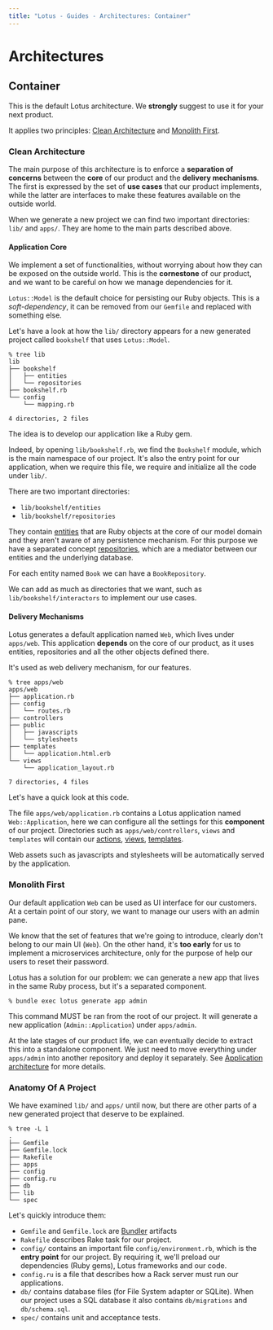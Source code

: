 ```yaml
---
title: "Lotus - Guides - Architectures: Container"
---
```


# Architectures

## Container

This is the default Lotus architecture.
We **strongly** suggest to use it for your next product.

It applies two principles: [Clean Architecture](https://blog.8thlight.com/uncle-bob/2012/08/13/the-clean-architecture.html) and [Monolith First](http://martinfowler.com/bliki/MonolithFirst.html).

### Clean Architecture

The main purpose of this architecture is to enforce a **separation of concerns** between the **core** of our product and the **delivery mechanisms**.
The first is expressed by the set of **use cases** that our product implements, while the latter are interfaces to make these features available on the outside world.

When we generate a new project we can find two important directories: `lib/` and `apps/`.
They are home to the main parts described above.

#### Application Core

We implement a set of functionalities, without worrying about how they can be exposed on the outside world.
This is the **cornestone** of our product, and we want to be careful on how we manage dependencies for it.

`Lotus::Model` is the default choice for persisting our Ruby objects.
This is a _soft-dependency_, it can be removed from our `Gemfile` and replaced with something else.

Let's have a look at how the `lib/` directory appears for a new generated project called `bookshelf` that uses `Lotus::Model`.

```shell
% tree lib
lib
├── bookshelf
│   ├── entities
│   └── repositories
├── bookshelf.rb
└── config
    └── mapping.rb

4 directories, 2 files
```

The idea is to develop our application like a Ruby gem.

Indeed, by opening `lib/bookshelf.rb`, we find the `Bookshelf` module, which is the main namespace of our project.
It's also the entry point for our application, when we require this file, we require and initialize all the code under `lib/`.

There are two important directories:

  * `lib/bookshelf/entities`
  * `lib/bookshelf/repositories`

They contain [entities](/guides/models/entities) that are Ruby objects at the core of our model domain and they aren't aware of any persistence mechanism.
For this purpose we have a separated concept [repositories](/guides/models/repositories), which are a mediator between our entities and the underlying database.

For each entity named `Book` we can have a `BookRepository`.

We can add as much as directories that we want, such as `lib/bookshelf/interactors` to implement our use cases.

#### Delivery Mechanisms

Lotus generates a default application named `Web`, which lives under `apps/web`.
This application **depends** on the core of our product, as it uses entities, repositories and all the other objects defined there.

It's used as web delivery mechanism, for our features.

```shell
% tree apps/web
apps/web
├── application.rb
├── config
│   └── routes.rb
├── controllers
├── public
│   ├── javascripts
│   └── stylesheets
├── templates
│   └── application.html.erb
└── views
    └── application_layout.rb

7 directories, 4 files
```

Let's have a quick look at this code.

The file `apps/web/application.rb` contains a Lotus application named `Web::Application`, here we can configure all the settings for this **component** of our project.
Directories such as `apps/web/controllers`, `views` and `templates` will contain our [actions](/guides/actions/overview), [views](/guides/views/overview), [templates](/guides/views/templates).

Web assets such as javascripts and stylesheets will be automatically served by the application.

### Monolith First

Our default application `Web` can be used as UI interface for our customers.
At a certain point of our story, we want to manage our users with an admin pane.

We know that the set of features that we're going to introduce, clearly don't belong to our main UI (`Web`).
On the other hand, it's **too early** for us to implement a microservices architecture, only for the purpose of help our users to reset their password.

Lotus has a solution for our problem: we can generate a new app that lives in the same Ruby process, but it's a separated component.

```shell
% bundle exec lotus generate app admin
```

This command MUST be ran from the root of our project. It will generate a new application (`Admin::Application`) under `apps/admin`.

At the late stages of our product life, we can eventually decide to extract this into a standalone component.
We just need to move everything under `apps/admin` into another repository and deploy it separately. See [Application architecture](/guides/architectures/application) for more details.

### Anatomy Of A Project

We have examined `lib/` and `apps/` until now, but there are other parts of a new generated project that deserve to be explained.

```shell
% tree -L 1
.
├── Gemfile
├── Gemfile.lock
├── Rakefile
├── apps
├── config
├── config.ru
├── db
├── lib
└── spec
```

Let's quickly introduce them:

  * `Gemfile` and `Gemfile.lock` are [Bundler](http://bundler.io) artifacts
  * `Rakefile` describes Rake task for our project.
  * `config/` contains an important file `config/environment.rb`, which is the **entry point** for our project.
    By requiring it, we'll preload our dependencies (Ruby gems), Lotus frameworks and our code.
  * `config.ru` is a file that describes how a Rack server must run our applications.
  * `db/` contains database files (for File System adapter or SQLite).
    When our project uses a SQL database it also contains `db/migrations` and `db/schema.sql`.
  * `spec/` contains unit and acceptance tests.
